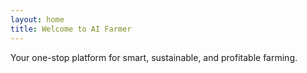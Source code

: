```yaml
---
layout: home
title: Welcome to AI Farmer
---
```


Your one-stop platform for smart, sustainable, and profitable farming. 